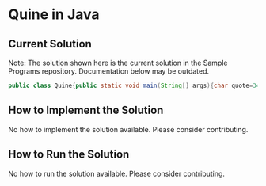 # Quine in Java

## Current Solution

Note: The solution shown here is the current solution in the Sample Programs repository. Documentation below may be outdated.

```Java
public class Quine{public static void main(String[] args){char quote=34;String code="public class Quine{public static void main(String[] args){char quote=34;String code=;System.out.println(code.substring(0,84)+quote+code+quote+code.substring(84));}}";System.out.println(code.substring(0,84)+quote+code+quote+code.substring(84));}}

```

## How to Implement the Solution

No how to implement the solution available. Please consider contributing.

## How to Run the Solution

No how to run the solution available. Please consider contributing.